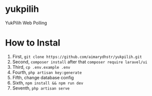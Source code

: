 # yukpilih
YukPilih Web Polling

# How to Instal
1. First, ``` git clone https://github.com/aimarydhstr/yukpilih.git ```
2. Second, ``` composer install ``` after that ``` composer require laravel/ui ```
3. Third, ``` cp .env.example .env ```
4. Fourth, ``` php artisan key:generate ```
5. Fifth, change database config
6. Sixth, ``` npm install && npm run dev ```
7. Seventh, ``` php artisan serve ```
